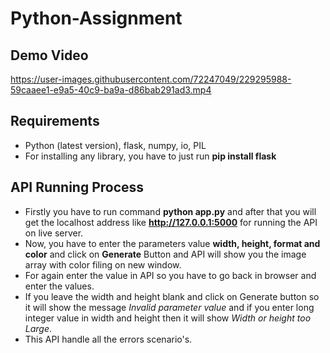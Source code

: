 # Python-Assignment

## Demo Video
https://user-images.githubusercontent.com/72247049/229295988-59caaee1-e9a5-40c9-ba9a-d86bab291ad3.mp4


## Requirements
- Python (latest version), flask, numpy, io, PIL
- For installing any library, you have to just run **pip install flask**

## API Running Process
- Firstly you have to run command **python app.py** and after that you will get the localhost address like **http://127.0.0.1:5000** for running the API on live server.
- Now, you have to enter the parameters value **width, height, format and color** and click on **Generate** Button and API will show you the image array with color filing on new window.
- For again enter the value in API so you have to go back in browser and enter the values.
- If you leave the width and height blank and click on Generate button so it will show the message *Invalid parameter value* and if you enter long integer value in width and height then it will show *Width or height too Large*.
- This API handle all the errors scenario's.
